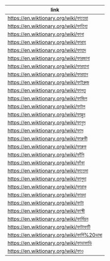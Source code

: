|link|
|----|
|https://en.wiktionary.org/wiki/ফাতেয়া|
|https://en.wiktionary.org/wiki/ফাতিহা|
|https://en.wiktionary.org/wiki/ফানা|
|https://en.wiktionary.org/wiki/ফারাহ|
|https://en.wiktionary.org/wiki/ফাহাদ|
|https://en.wiktionary.org/wiki/ফারজানা|
|https://en.wiktionary.org/wiki/ফারহানা|
|https://en.wiktionary.org/wiki/ফারহান|
|https://en.wiktionary.org/wiki/ফাইরুজ|
|https://en.wiktionary.org/wiki/ফালতু|
|https://en.wiktionary.org/wiki/ফাজিল|
|https://en.wiktionary.org/wiki/ফাটল|
|https://en.wiktionary.org/wiki/ফাল্গুন|
|https://en.wiktionary.org/wiki/ফানুস|
|https://en.wiktionary.org/wiki/ফাস|
|https://en.wiktionary.org/wiki/ফারুকী|
|https://en.wiktionary.org/wiki/ফারুক|
|https://en.wiktionary.org/wiki/ফাঁসি|
|https://en.wiktionary.org/wiki/ফাঁকা|
|https://en.wiktionary.org/wiki/ফাতেমা|
|https://en.wiktionary.org/wiki/ফালুদা|
|https://en.wiktionary.org/wiki/ফারাক|
|https://en.wiktionary.org/wiki/ফায়দা|
|https://en.wiktionary.org/wiki/ফাটা|
|https://en.wiktionary.org/wiki/ফাহ্মী|
|https://en.wiktionary.org/wiki/ফার্মিয়ন|
|https://en.wiktionary.org/wiki/ফাটাফাটি|
|https://en.wiktionary.org/wiki/ফার্সি%20ভাষা|
|https://en.wiktionary.org/wiki/ফাডাফাডি|
|https://en.wiktionary.org/wiki/ফাও|
